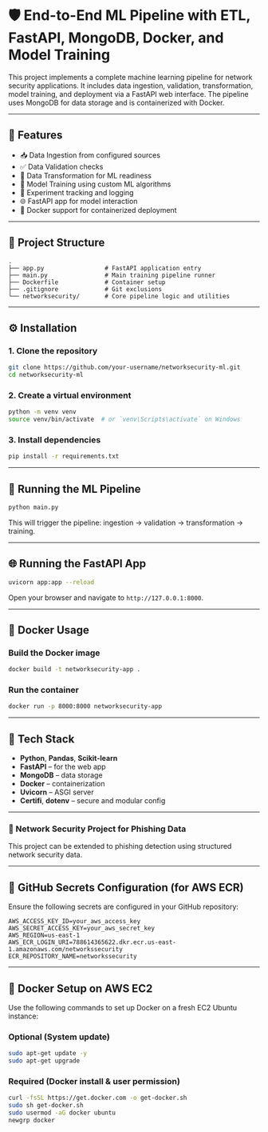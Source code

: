 # 🛡️ End-to-End ML Pipeline with ETL, FastAPI, MongoDB, Docker, and Model Training

This project implements a complete machine learning pipeline for network security applications. It includes data ingestion, validation, transformation, model training, and deployment via a FastAPI web interface. The pipeline uses MongoDB for data storage and is containerized with Docker.

---

## 🚀 Features

- 📥 Data Ingestion from configured sources
- ✅ Data Validation checks
- 🔄 Data Transformation for ML readiness
- 🧠 Model Training using custom ML algorithms
- 🧪 Experiment tracking and logging
- 🌐 FastAPI app for model interaction
- 🐳 Docker support for containerized deployment

---

## 📁 Project Structure

```
.
├── app.py                 # FastAPI application entry
├── main.py                # Main training pipeline runner
├── Dockerfile             # Container setup
├── .gitignore             # Git exclusions
└── networksecurity/       # Core pipeline logic and utilities
```

---

## ⚙️ Installation

### 1. Clone the repository

```bash
git clone https://github.com/your-username/networksecurity-ml.git
cd networksecurity-ml
```

### 2. Create a virtual environment

```bash
python -m venv venv
source venv/bin/activate  # or `venv\Scripts\activate` on Windows
```

### 3. Install dependencies

```bash
pip install -r requirements.txt
```

---

## 🧪 Running the ML Pipeline

```bash
python main.py
```

This will trigger the pipeline: ingestion → validation → transformation → training.

---

## 🌐 Running the FastAPI App

```bash
uvicorn app:app --reload
```

Open your browser and navigate to `http://127.0.0.1:8000`.

---

## 🐳 Docker Usage

### Build the Docker image

```bash
docker build -t networksecurity-app .
```

### Run the container

```bash
docker run -p 8000:8000 networksecurity-app
```

---

## 🧠 Tech Stack

- **Python**, **Pandas**, **Scikit-learn**
- **FastAPI** – for the web app
- **MongoDB** – data storage
- **Docker** – containerization
- **Uvicorn** – ASGI server
- **Certifi**, **dotenv** – secure and modular config


---

### 🧪 Network Security Project for Phishing Data

This project can be extended to phishing detection using structured network security data.

---

## 🔐 GitHub Secrets Configuration (for AWS ECR)

Ensure the following secrets are configured in your GitHub repository:

```env
AWS_ACCESS_KEY_ID=your_aws_access_key
AWS_SECRET_ACCESS_KEY=your_aws_secret_key
AWS_REGION=us-east-1
AWS_ECR_LOGIN_URI=788614365622.dkr.ecr.us-east-1.amazonaws.com/networkssecurity
ECR_REPOSITORY_NAME=networkssecurity
```

---

## 🐳 Docker Setup on AWS EC2

Use the following commands to set up Docker on a fresh EC2 Ubuntu instance:

### Optional (System update)

```bash
sudo apt-get update -y
sudo apt-get upgrade
```

### Required (Docker install & user permission)

```bash
curl -fsSL https://get.docker.com -o get-docker.sh
sudo sh get-docker.sh
sudo usermod -aG docker ubuntu
newgrp docker
```
